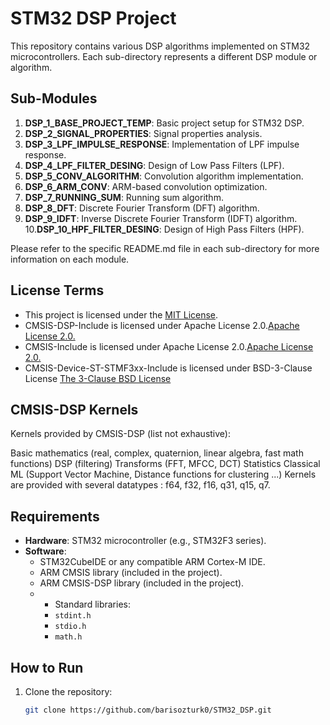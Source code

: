 # STM32 DSP Project

This repository contains various DSP algorithms implemented on STM32 microcontrollers. Each sub-directory represents a different DSP module or algorithm.

## Sub-Modules
1. **DSP_1_BASE_PROJECT_TEMP**: Basic project setup for STM32 DSP.
2. **DSP_2_SIGNAL_PROPERTIES**: Signal properties analysis.
3. **DSP_3_LPF_IMPULSE_RESPONSE**: Implementation of LPF impulse response.
4. **DSP_4_LPF_FILTER_DESING**: Design of Low Pass Filters (LPF).
5. **DSP_5_CONV_ALGORITHM**: Convolution algorithm implementation.
6. **DSP_6_ARM_CONV**: ARM-based convolution optimization.
7. **DSP_7_RUNNING_SUM**: Running sum algorithm.
8. **DSP_8_DFT**: Discrete Fourier Transform (DFT) algorithm.
9. **DSP_9_IDFT**: Inverse Discrete Fourier Transform (IDFT) algorithm.
10.**DSP_10_HPF_FILTER_DESING**: Design of High Pass Filters (HPF).


Please refer to the specific README.md file in each sub-directory for more information on each module.


## License Terms
- This project is licensed under the [MIT License](LICENSE).
- CMSIS-DSP-Include is licensed under Apache License 2.0.[Apache License 2.0.](LICENSE)
- CMSIS-Include is licensed under Apache License 2.0.[Apache License 2.0.](LICENSE)
- CMSIS-Device-ST-STMF3xx-Include is  licensed under BSD-3-Clause License [The 3-Clause BSD License](LICENSE)
## CMSIS-DSP Kernels
Kernels provided by CMSIS-DSP (list not exhaustive):

Basic mathematics (real, complex, quaternion, linear algebra, fast math functions)
DSP (filtering)
Transforms (FFT, MFCC, DCT)
Statistics
Classical ML (Support Vector Machine, Distance functions for clustering ...)
Kernels are provided with several datatypes : f64, f32, f16, q31, q15, q7.

## Requirements
- **Hardware**: STM32 microcontroller (e.g., STM32F3 series).
- **Software**: 
  - STM32CubeIDE or any compatible ARM Cortex-M IDE.
  - ARM CMSIS library (included in the project).
  - ARM CMSIS-DSP library (included in the project).
  - - Standard libraries:
    - `stdint.h`
    - `stdio.h`
    - `math.h`

## How to Run
1. Clone the repository:
   ```bash
   git clone https://github.com/barisozturk0/STM32_DSP.git
